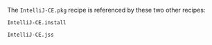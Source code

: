 
The `IntelliJ-CE.pkg` recipe is referenced by these two other recipes:

`IntelliJ-CE.install`

`IntelliJ-CE.jss`




